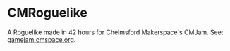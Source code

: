 CMRoguelike
===========

A Roguelike made in 42 hours for Chelmsford Makerspace's CMJam. See: <a href="gamejam.cmspace.org">gamejam.cmspace.org</a>.
